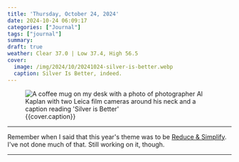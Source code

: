 ```yaml
---
title: 'Thursday, October 24, 2024'
date: 2024-10-24 06:09:17
categories: ["Journal"]
tags: ["journal"]
summary: 
draft: true
weather: Clear 37.0 | Low 37.4, High 56.5
cover: 
  image: /img/2024/10/20241024-silver-is-better.webp
  caption: Silver Is Better, indeed.
---
```


<figure>
<img src="{{cover.image}}" alt="A coffee mug on my desk with a photo of photographer Al Kaplan with two Leica film cameras around his neck and a caption reading 'Silver is Better'">
<figcaption>{{cover.caption}}</figcaption>
</figure>

----

Remember when I said that this year's theme was to be [Reduce & Simplify](/2023/12/reduce-and-simplify/). I've not done much of that. Still working on it, though.

----

